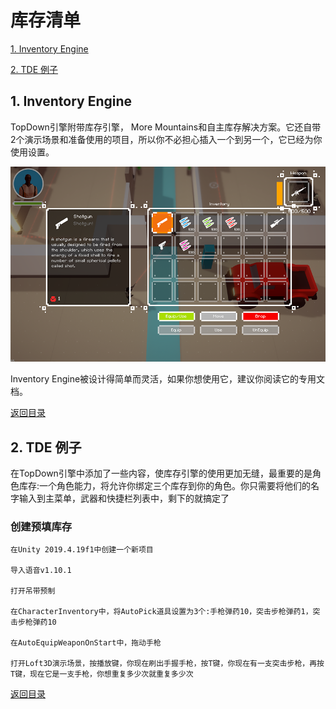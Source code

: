  <span id="mulu"></span>

# 库存清单              

[1. Inventory Engine](#1)  
 
[2. TDE 例子](#2)  

<p id="1"></p>              

## 1. Inventory Engine
 
TopDown引擎附带库存引擎， More Mountains和自主库存解决方案。它还自带2个演示场景和准备使用的项目，所以你不必担心插入一个到另一个，它已经为你使用设置。
 
![示例图片](/images/inventory-1.png)

Inventory Engine被设计得简单而灵活，如果你想使用它，建议你阅读它的专用文档。

[返回目录](#mulu)   

<p id="2"></p>              

## 2.  TDE 例子
 
在TopDown引擎中添加了一些内容，使库存引擎的使用更加无缝，最重要的是角色库存:一个角色能力，将允许你绑定三个库存到你的角色。你只需要将他们的名字输入到主菜单，武器和快捷栏列表中，剩下的就搞定了

### 创建预填库存

    在Unity 2019.4.19f1中创建一个新项目

    导入语音v1.10.1

    打开吊带预制

    在CharacterInventory中，将AutoPick道具设置为3个:手枪弹药10，突击步枪弹药1，突击步枪弹药10

    在AutoEquipWeaponOnStart中，拖动手枪

    打开Loft3D演示场景，按播放键，你现在刷出手握手枪，按T键，你现在有一支突击步枪，再按T键，现在它是一支手枪，你想重复多少次就重复多少次
    
[返回目录](#mulu)   
 
 